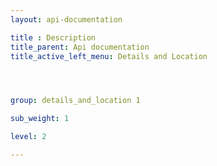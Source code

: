 ```yaml
---
layout: api-documentation

title : Description
title_parent: Api documentation
title_active_left_menu: Details and Location




group: details_and_location 1

sub_weight: 1

level: 2

---
```


